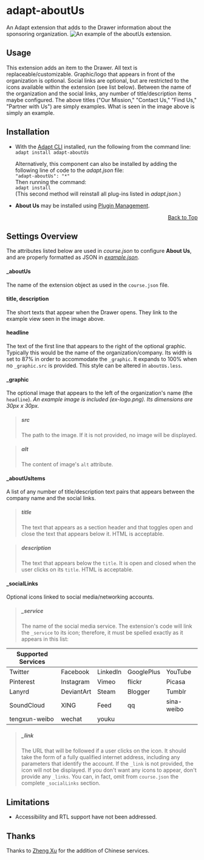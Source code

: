 


# adapt-aboutUs

An Adapt extension that adds to the Drawer information about the sponsoring organization.
![An example of the aboutUs extension.](https://github.com/chucklorenz/adapt-aboutUs/raw/master/clip.png "example aboutUs")  

## Usage

This extension adds an item to the Drawer. All text is replaceable/customizable. Graphic/logo that appears in front of the organization is optional. Social links are optional, but are restricted to the icons available within the extension (see list below). Between the name of the organization and the social links, any number of title/description items maybe configured. The above titles ("Our Mission," "Contact Us," "Find Us," "Partner with Us") are simply examples. What is seen in the image above is simply an example.

## Installation

* With the [Adapt CLI](https://github.com/adaptlearning/adapt-cli) installed, run the following from the command line:  
`adapt install adapt-aboutUs`

    Alternatively, this component can also be installed by adding the following line of code to the *adapt.json* file:  
    `"adapt-aboutUs": "*"`  
    Then running the command:  
    `adapt install`  
    (This second method will reinstall all plug-ins listed in *adapt.json*.)  

* **About Us**  may be installed using [Plugin Management](https://github.com/adaptlearning/adapt_authoring/wiki/Plugin-Manager).  
<div float align=right><a href="#top">Back to Top</a></div>

## Settings Overview

The attributes listed below are used in *course.json* to configure **About Us**, and are properly formatted as JSON in [*example.json*](https://github.com/chucklorenz/adapt-aboutUs/blob/master/example.json).  

#### _aboutUs

The name of the extension object as used in the `course.json` file.

#### title, description

The short texts that appear when the Drawer opens. They link to the example view seen in the image above.

#### headline  

The text of the first line that appears to the right of the optional graphic. Typically this would be the name of the organization/company. Its width is set to 87% in order to accommodate the `_graphic`. It expands to 100% when no `_graphic.src` is provided. This style can be altered in `aboutUs.less`.

#### _graphic

The optional image that appears to the left of the organization's name (the `headline`). *An example image is included (ex-logo.png). Its dimensions are 30px x 30px.*

>##### src
>The path to the image. If it is not provided, no image will be displayed.  

>##### alt
>The content of image's `alt` attribute.

#### _aboutUsItems
A list of any number of title/description text pairs that appears between the company name and the social links.

>##### title
>The text that appears as a section header and that toggles open and close the text that appears below it. HTML is acceptable.  

>##### description
>The text that appears below the `title`. It is open and closed when the user clicks on its `title`. HTML is acceptable.

#### _socialLinks
Optional icons linked to social media/networking accounts.
>##### _service
>The name of the social media service. The extension's code will link the `_service` to its icon; therefore, it must be spelled exactly as it appears in this list:

| Supported Services |  |  |  |  |
| ------ | ------ | ------ | ------ | ------ |
| Twitter | Facebook | LinkedIn | GooglePlus | YouTube |
|Pinterest|Instagram|Vimeo|flickr|Picasa|
|Lanyrd|DeviantArt|Steam|Blogger|Tumblr|
|SoundCloud|XING|Feed|qq|sina-weibo|
|tengxun-weibo|wechat|youku|||

>##### _link  
>The URL that will be followed if a user clicks on the icon. It should take the form of a fully qualified internet address, including any parameters that identify the account. If the `_link` is not provided, the icon will not be displayed. If you don't want any icons to appear, don't provide any `_links`. You can, in fact, omit from `course.json` the complete `_socialLinks` section.

## Limitations
 
 - Accessibility and RTL support have not been addressed.
 
## Thanks 
Thanks to [Zheng Xu](https://github.com/samumist) for the addition of Chinese services.




